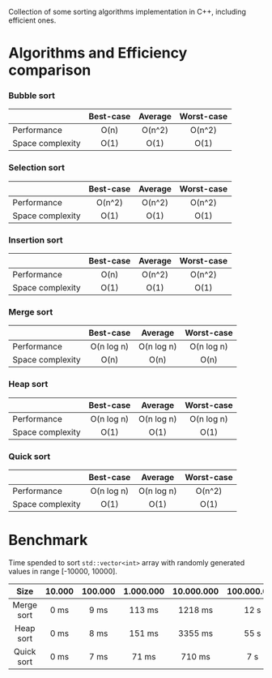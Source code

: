 Collection of some sorting algorithms implementation in C++, including efficient ones.

# Algorithms and Efficiency comparison

### Bubble sort
| | Best-case | Average | Worst-case |
|-|:-:|:-:|:-:|
| Performance | O(n) | O(n^2) | O(n^2) |
| Space complexity | O(1) | O(1) | O(1) |

### Selection sort
| | Best-case | Average | Worst-case |
|-|:-:|:-:|:-:|
| Performance | O(n^2) | O(n^2) | O(n^2) |
| Space complexity | O(1) | O(1) | O(1) |

### Insertion sort
| | Best-case | Average | Worst-case |
|-|:-:|:-:|:-:|
| Performance | O(n) | O(n^2) | O(n^2) |
| Space complexity | O(1) | O(1) | O(1) |

### Merge sort
| | Best-case | Average | Worst-case |
|-|:-:|:-:|:-:|
| Performance | O(n log n) | O(n log n) | O(n log n) |
| Space complexity | O(n) | O(n) | O(n) |

### Heap sort
| | Best-case | Average | Worst-case |
|-|:-:|:-:|:-:|
| Performance | O(n log n) | O(n log n) | O(n log n) |
| Space complexity | O(1) | O(1) | O(1) |

### Quick sort
| | Best-case | Average | Worst-case |
|-|:-:|:-:|:-:|
| Performance | O(n log n) | O(n log n) | O(n^2) |
| Space complexity | O(1) | O(1) | O(1) |

# Benchmark
Time spended to sort `std::vector<int>` array with randomly generated values in range [-10000, 10000].

| Size | 10.000 | 100.000 | 1.000.000 | 10.000.000 | 100.000.000 |
|:-:|:-:|:-:|:-:|:-:|:-:|
| Merge sort | 0 ms | 9 ms | 113 ms | 1218 ms | 12 s
| Heap sort | 0 ms | 8 ms | 151 ms | 3355 ms | 55 s
| Quick sort | 0 ms | 7 ms | 71 ms | 710 ms | 7 s